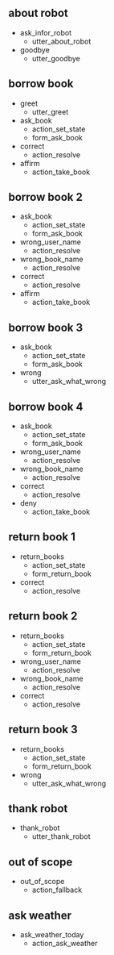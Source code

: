 

## about robot
* ask_infor_robot
  - utter_about_robot
* goodbye
  - utter_goodbye

## borrow book
* greet
  - utter_greet
* ask_book
  - action_set_state
  - form_ask_book
* correct
  - action_resolve
* affirm
  - action_take_book
  
## borrow book 2
* ask_book
  - action_set_state
  - form_ask_book
* wrong_user_name
  - action_resolve
* wrong_book_name
  - action_resolve
* correct
  - action_resolve
* affirm
  - action_take_book

## borrow book 3
* ask_book
  - action_set_state
  - form_ask_book
* wrong
  - utter_ask_what_wrong

## borrow book 4
* ask_book
  - action_set_state
  - form_ask_book
* wrong_user_name
  - action_resolve
* wrong_book_name
  - action_resolve
* correct
  - action_resolve
* deny
  - action_take_book

## return book 1
* return_books
  - action_set_state
  - form_return_book
* correct
  - action_resolve

## return book 2
* return_books
  - action_set_state
  - form_return_book
* wrong_user_name
  - action_resolve
* wrong_book_name
  - action_resolve
* correct
  - action_resolve

## return book 3
* return_books
  - action_set_state
  - form_return_book
* wrong
  - utter_ask_what_wrong

## thank robot
* thank_robot
  - utter_thank_robot

## out of scope
* out_of_scope
  - action_fallback

## ask weather
* ask_weather_today
  - action_ask_weather